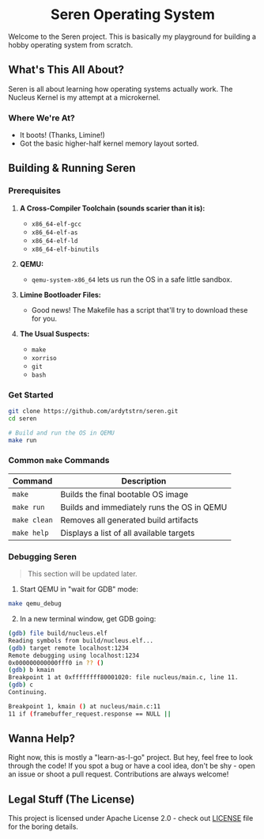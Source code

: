 <div align="center">

# Seren Operating System

</div>

Welcome to the Seren project. This is basically my playground for building a hobby operating system from scratch.

## What's This All About?

Seren is all about learning how operating systems actually work. The Nucleus Kernel is my attempt at a microkernel.

### Where We're At?

- It boots! (Thanks, Limine!)
- Got the basic higher-half kernel memory layout sorted.

## Building & Running Seren

### Prerequisites

1. **A Cross-Compiler Toolchain (sounds scarier than it is):**

      - `x86_64-elf-gcc`
      - `x86_64-elf-as`
      - `x86_64-elf-ld`
      - `x86_64-elf-binutils`

2. **QEMU:**

      - `qemu-system-x86_64` lets us run the OS in a safe little sandbox.

3. **Limine Bootloader Files:**

      - Good news! The Makefile has a script that'll try to download these for you.

4. **The Usual Suspects:**
      - `make`
      - `xorriso`
      - `git`
      - `bash`

### Get Started

```bash
git clone https://github.com/ardytstrn/seren.git
cd seren

# Build and run the OS in QEMU
make run
```

### Common `make` Commands

| Command      | Description                                |
| ------------ | ------------------------------------------ |
| `make`       | Builds the final bootable OS image         |
| `make run`   | Builds and immediately runs the OS in QEMU |
| `make clean` | Removes all generated build artifacts      |
| `make help`  | Displays a list of all available targets   |

### Debugging Seren

> This section will be updated later.

1. Start QEMU in "wait for GDB" mode:

```bash
make qemu_debug
```

2. In a new terminal window, get GDB going:

```bash
(gdb) file build/nucleus.elf
Reading symbols from build/nucleus.elf...
(gdb) target remote localhost:1234
Remote debugging using localhost:1234
0x000000000000fff0 in ?? ()
(gdb) b kmain
Breakpoint 1 at 0xffffffff80001020: file nucleus/main.c, line 11.
(gdb) c
Continuing.

Breakpoint 1, kmain () at nucleus/main.c:11
11 if (framebuffer_request.response == NULL ||
```

## Wanna Help?

Right now, this is mostly a "learn-as-I-go" project. But hey, feel free to look through the code! If you spot a bug or have a cool idea, don't be shy - open an issue or shoot a pull request. Contributions are always welcome!

## Legal Stuff (The License)

This project is licensed under Apache License 2.0 - check out [LICENSE](LICENSE) file for the boring details.
